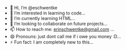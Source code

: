 - 👋 Hi, I’m @eschwentke
- 👀 I’m interested in learning to code...
- 🌱 I’m currently learning HTML...
- 💞️ I’m looking to collaborate on future projects...
- 📫 How to reach me: erinschwentke@gmail.com ...
- 😄 Pronouns: just dont call me if i owe you money :D...
- ⚡ Fun fact: I am completely new to this...

<!---
eschwentke/eschwentke is a ✨ special ✨ repository because its `README.md` (this file) appears on your GitHub profile.
You can click the Preview link to take a look at your changes.
--->

